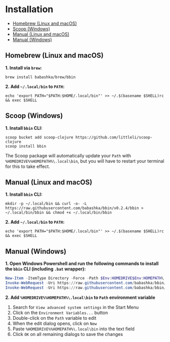 # Installation

- [Homebrew (Linux and macOS)](#homebrew-linux-and-macos)
- [Scoop (Windows)](#scoop-windows)
- [Manual (Linux and macOS)](#manual-linux-and-macos)
- [Manual (Windows)](#manual-windows)

## Homebrew (Linux and macOS)

**1. Install via `brew`:**
```shell
brew install babashka/brew/bbin
```

**2. Add `~/.local/bin` to `PATH`:**
```shell
echo 'export PATH="$PATH:$HOME/.local/bin"' >> ~/.$(basename $SHELL)rc && exec $SHELL
```

## Scoop (Windows)

**1. Install `bbin` CLI:**
```shell
scoop bucket add scoop-clojure https://github.com/littleli/scoop-clojure
scoop install bbin
```

The Scoop package will automatically update your `Path` with `%HOMEDRIVE%%HOMEPATH%\.local\bin`, but you will have to restart your terminal for this to take effect.

## Manual (Linux and macOS)

**1. Install `bbin` CLI:**
```shell
mkdir -p ~/.local/bin && curl -o- -L https://raw.githubusercontent.com/babashka/bbin/v0.2.4/bbin > ~/.local/bin/bbin && chmod +x ~/.local/bin/bbin
```

**2. Add `~/.local/bin` to `PATH`:**
```shell
echo 'export PATH="$PATH:$HOME/.local/bin"' >> ~/.$(basename $SHELL)rc && exec $SHELL
```

## Manual (Windows)

**1. Open Windows Powershell and run the following commands to install the `bbin` CLI (including `.bat` wrapper):**
```powershell
New-Item -ItemType Directory -Force -Path $Env:HOMEDRIVE$Env:HOMEPATH\.local\bin
Invoke-WebRequest -Uri https://raw.githubusercontent.com/babashka/bbin/v0.2.4/bbin -OutFile $Env:HOMEDRIVE$Env:HOMEPATH\.local\bin\bbin
Invoke-WebRequest -Uri https://raw.githubusercontent.com/babashka/bbin/v0.2.4/bbin.bat -OutFile $Env:HOMEDRIVE$Env:HOMEPATH\.local\bin\bbin.bat
```

**2. Add `%HOMEDRIVE%%HOMEPATH%\.local\bin` to `Path` environment variable**

1. Search for `View advanced system settings` in the Start Menu
2. Click on the `Environment Variables...` button
3. Double-click on the `Path` variable to edit
4. When the edit dialog opens, click on `New`
5. Paste `%HOMEDRIVE%%HOMEPATH%\.local\bin` into the text field
6. Click `OK` on all remaining dialogs to save the changes
